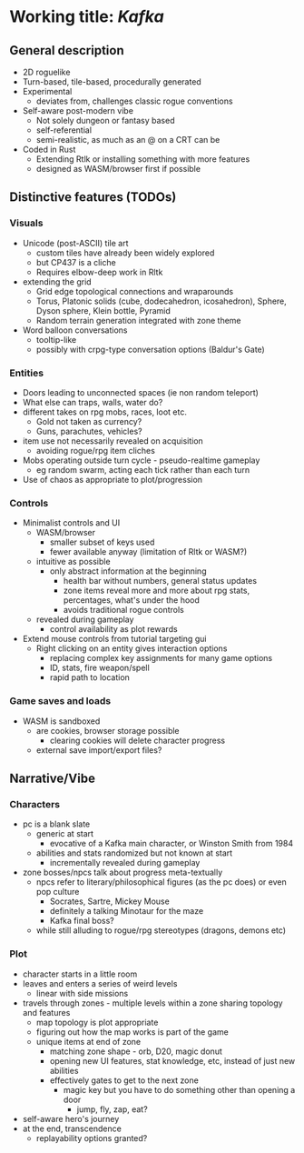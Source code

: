 # Working title: *Kafka*

## General description
- 2D roguelike
- Turn-based, tile-based, procedurally generated
- Experimental 
  - deviates from, challenges classic rogue conventions
- Self-aware post-modern vibe
  - Not solely dungeon or fantasy based
  - self-referential
  - semi-realistic, as much as an @ on a CRT can be
- Coded in Rust
  - Extending Rtlk or installing something with more features
  - designed as WASM/browser first if possible

## Distinctive features (TODOs)
### Visuals
- Unicode (post-ASCII) tile art
  - custom tiles have already been widely explored
  - but CP437 is a cliche
  - Requires elbow-deep work in Rltk
- extending the grid
  - Grid edge topological connections and wraparounds
  - Torus, Platonic solids (cube, dodecahedron, icosahedron), Sphere, Dyson sphere, Klein bottle, Pyramid
  - Random terrain generation integrated with zone theme
- Word balloon conversations
  - tooltip-like
  - possibly with crpg-type conversation options (Baldur's Gate)
### Entities
- Doors leading to unconnected spaces (ie non random teleport)
- What else can traps, walls, water do?
- different takes on rpg mobs, races, loot etc.
  - Gold not taken as currency?
  - Guns, parachutes, vehicles?
- item use not necessarily revealed on acquisition
  - avoiding rogue/rpg item cliches  
- Mobs operating outside turn cycle - pseudo-realtime gameplay
  - eg random swarm, acting each tick rather than each turn
- Use of chaos as appropriate to plot/progression
### Controls
- Minimalist controls and UI
  - WASM/browser
    - smaller subset of keys used
    - fewer available anyway (limitation of Rltk or WASM?)
  - intuitive as possible
    - only abstract information at the beginning
      - health bar without numbers, general status updates
      - zone items reveal more and more about rpg stats, percentages, what's under the hood
      - avoids traditional rogue controls
  - revealed during gameplay
    - control availability as plot rewards
- Extend mouse controls from tutorial targeting gui
  - Right clicking on an entity gives interaction options
    - replacing complex key assignments for many game options
    - ID, stats, fire weapon/spell
    - rapid path to location
### Game saves and loads
- WASM is sandboxed
  - are cookies, browser storage possible
    - clearing cookies will delete character progress
  - external save import/export files?

## Narrative/Vibe
  ### Characters
  - pc is a blank slate
    - generic at start
      - evocative of a Kafka main character, or Winston Smith from 1984
    - abilities and stats randomized but not known at start
      - incrementally revealed during gameplay
  - zone bosses/npcs talk about progress meta-textually
    - npcs refer to literary/philosophical figures (as the pc does) or even pop culture
      - Socrates, Sartre, Mickey Mouse
      - definitely a talking Minotaur for the maze
      - Kafka final boss?
    - while still alluding to rogue/rpg stereotypes (dragons, demons etc)
  ### Plot
  - character starts in a little room
  - leaves and enters a series of weird levels
    - linear with side missions
  - travels through zones - multiple levels within a zone sharing topology and features
    - map topology is plot appropriate
    - figuring out how the map works is part of the game
    - unique items at end of zone
      - matching zone shape - orb, D20, magic donut
      - opening new UI features, stat knowledge, etc, instead of just new abilities
      - effectively gates to get to the next zone 
        - magic key but you have to do something other than opening a door
          - jump, fly, zap, eat?
  - self-aware hero's journey
  - at the end, transcendence
    - replayability options granted?
